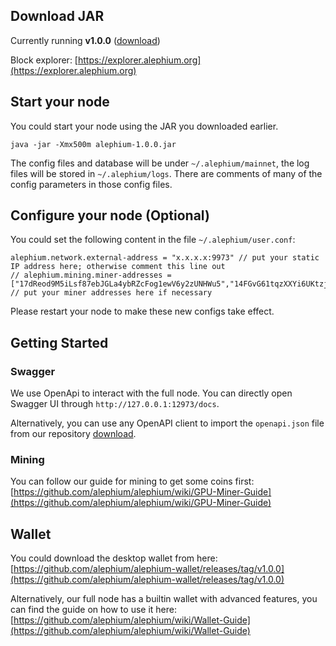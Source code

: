 ## Download JAR

Currently running **v1.0.0** ([download](https://github.com/alephium/alephium/releases/download/v1.0.0/alephium-1.0.0.jar))

Block explorer: [https://explorer.alephium.org](https://explorer.alephium.org)

## Start your node
You could start your node using the JAR you downloaded earlier.

    java -jar -Xmx500m alephium-1.0.0.jar

The config files and database will be under `~/.alephium/mainnet`, the log files will be stored in `~/.alephium/logs`.
There are comments of many of the config parameters in those config files.

## Configure your node (Optional)

You could set the following content in the file `~/.alephium/user.conf`:

    alephium.network.external-address = "x.x.x.x:9973" // put your static IP address here; otherwise comment this line out
    // alephium.mining.miner-addresses = ["17dReod9M5iLsf87ebJGLa4ybRZcFog1ewV6y2zUNHWu5","14FGvG61tqzXXYi6UKtzjozMjxCArF1beoU4ogUqM2pSG","15qNxou4d5AnPkTgS93xezWpSyZgqegNjjf41QoMqi5Bf","1BDwKf9SPzrzQ6wBeWfUNB9yi615MEM9zJeHfkvPnmVnW"] // put your miner addresses here if necessary

Please restart your node to make these new configs take effect.

## Getting Started

### Swagger

We use OpenApi to interact with the full node. You can directly open Swagger UI through `http://127.0.0.1:12973/docs`.

Alternatively, you can use any OpenAPI client to
import the `openapi.json` file from our repository [download](https://github.com/alephium/alephium/raw/master/api/src/main/resources/openapi.json).

### Mining

You can follow our guide for mining to get some coins first: [https://github.com/alephium/alephium/wiki/GPU-Miner-Guide](https://github.com/alephium/alephium/wiki/GPU-Miner-Guide)

## Wallet

You could download the desktop wallet from here: [https://github.com/alephium/alephium-wallet/releases/tag/v1.0.0](https://github.com/alephium/alephium-wallet/releases/tag/v1.0.0)

Alternatively, our full node has a builtin wallet with advanced features, you can find the guide on how to use it here: [https://github.com/alephium/alephium/wiki/Wallet-Guide](https://github.com/alephium/alephium/wiki/Wallet-Guide)

